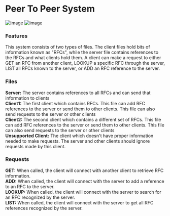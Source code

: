 # Peer To Peer System

![image](https://github.com/FirebombDragon/PortfolioProjects/assets/91640916/7a0a0d3b-35cf-42c8-a426-6a2298e6fa48)
![image](https://github.com/FirebombDragon/PortfolioProjects/assets/91640916/d97f6c2d-9110-48b1-bef5-92c8a9bc38a5)


### Features
This system consists of two types of files.  The client files hold bits of information known as "RFCs", while the server file contains references to the RFCs and what clients hold them.  A client can make a request to either GET an RFC from another client, LOOKUP a specific RFC through the server, LIST all RFCs known to the server, or ADD an RFC reference to the server.

### Files
<b>Server:</b> The server contains references to all RFCs and can send that information to clients<br>
<b>Client1:</b> The first client which contains RFCs. This file can add RFC references to the server or send them to other clients. This file can also send requests to the server or other clients<br>
<b>Client2:</b> The second client which contains a different set of RFCs. This file can add RFC references to the server or send them to other clients. This file can also send requests to the server or other clients<br>
<b>Unsupported Client:</b> The client which doesn't have proper information needed to make requests.  The server and other clients should ignore requests made by this client.<br>

### Requests
<b>GET:</b> When called, the client will connect with another client to retrieve RFC information.<br>
<b>ADD:</b> When called, the client will connect with the server to add a reference to an RFC to the server.<br>
<b>LOOKUP:</b> When called, the client will connect with the server to search for an RFC recognized by the server.<br>
<b>LIST:</b> When called, the client will connect with the server to get all RFC references recognized by the server.<br>
